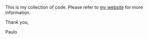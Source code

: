 This is my collection of code. Please refer to [my website](http://pdgonzalez872.com) for more information.

Thank you,

Paulo